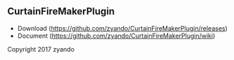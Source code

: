 ## CurtainFireMakerPlugin

* Download (https://github.com/zyando/CurtainFireMakerPlugin/releases)
* Document (https://github.com/zyando/CurtainFireMakerPlugin/wiki)

 Copyright 2017 zyando
